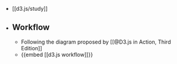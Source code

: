 - [[d3.js/study]]
- ## Workflow
	- Following the diagram proposed by [[@D3.js in Action, Third Edition]]
	- {{embed [[d3.js workflow]]}}